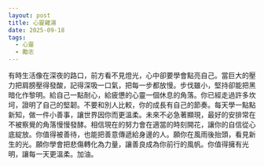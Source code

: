 ```yaml
---
layout: post
title: 心靈雞湯
date: 2025-09-18
tags:
  - 心靈
  - 勵志
---
```


有時生活像在深夜的路口，前方看不見燈光，心中卻要學會點亮自己。當巨大的壓力把肩膀壓得發酸，記得深吸一口氣，把每一步都放慢。步伐雖小，堅持卻能把黑暗化作黎明。給自己一點耐心，給疲憊的心靈一個休息的角落。你已經走過許多坎坷，證明了自己的堅韌。不要和別人比較，你的成長有自己的節奏。每天學一點點新知，做一件小善事，讓世界因你而更溫柔。未來不必急著顯現，最好的安排常在不被察覺的角落慢慢發酵。相信現在的努力會在適當的時刻開花，讓你的自信從心底綻放。你值得被善待，也能把善意傳遞給身邊的人。願你在風雨後抬頭，看見新生的光。願你學會把悲傷轉化為力量，讓善良成為你前行的風帆。你值得擁有光明，讓每一天更溫柔。加油。